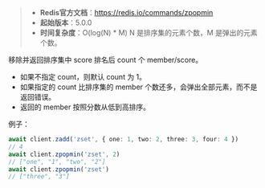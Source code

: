 > - **Redis官方文档**：https://redis.io/commands/zpopmin
> - **起始版本**：5.0.0
> - **时间复杂度**：O(log(N) * M) N 是排序集的元素个数，M 是弹出的元素个数。

移除并返回排序集中 score 排名后 count 个 member/score。

- 如果不指定 count，则默认 count 为 1。
- 如果指定的 count 比排序集的 member 个数还多，会弹出全部元素，而不是返回错误。
- 返回的 member 按照分数从低到高排序。

例子：

```typescript
await client.zadd('zset', { one: 1, two: 2, three: 3, four: 4 })
// 4
await client.zpopmin('zset', 2)
// ["one", "1", "two", "2"]
await client.zpopmin('zset')
// ["three", "3"]
```
